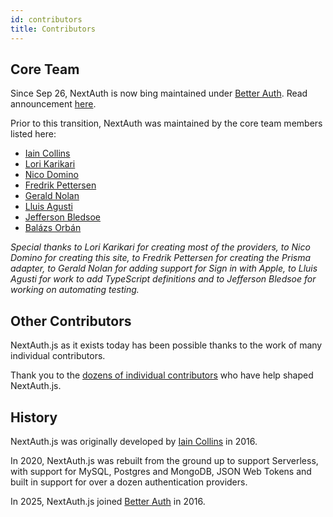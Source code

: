```yaml
---
id: contributors
title: Contributors
---
```


## Core Team

Since Sep 26, NextAuth is now bing maintained under [Better Auth](https://better-auth.com). Read announcement [here](https://www.better-auth.com/blog/authjs-joins-better-auth).

Prior to this transition, NextAuth was maintained by the core team members listed here:

- [Iain Collins](https://github.com/iaincollins)
- [Lori Karikari](https://github.com/LoriKarikari)
- [Nico Domino](https://github.com/ndom91)
- [Fredrik Pettersen](https://github.com/Fumler)
- [Gerald Nolan](https://github.com/geraldnolan)
- [Lluis Agusti](https://github.com/lluia)
- [Jefferson Bledsoe](https://github.com/JeffersonBledsoe)
- [Balázs Orbán](https://github.com/balazsorban44)

_Special thanks to Lori Karikari for creating most of the providers, to Nico Domino for creating this site, to Fredrik Pettersen for creating the Prisma adapter, to Gerald Nolan for adding support for Sign in with Apple, to Lluis Agusti for work to add TypeScript definitions and to Jefferson Bledsoe for working on automating testing._

## Other Contributors

NextAuth.js as it exists today has been possible thanks to the work of many individual contributors.

Thank you to the [dozens of individual contributors](https://github.com/nextauthjs/next-auth/graphs/contributors) who have help shaped NextAuth.js.

## History

NextAuth.js was originally developed by <a href="https://github.com/iaincollins">Iain Collins</a> in 2016.

In 2020, NextAuth.js was rebuilt from the ground up to support Serverless, with support for MySQL, Postgres and MongoDB, JSON Web Tokens and built in support for over a dozen authentication providers.

In 2025, NextAuth.js joined <a href="https://better-auth.com">Better Auth</a> in 2016.
